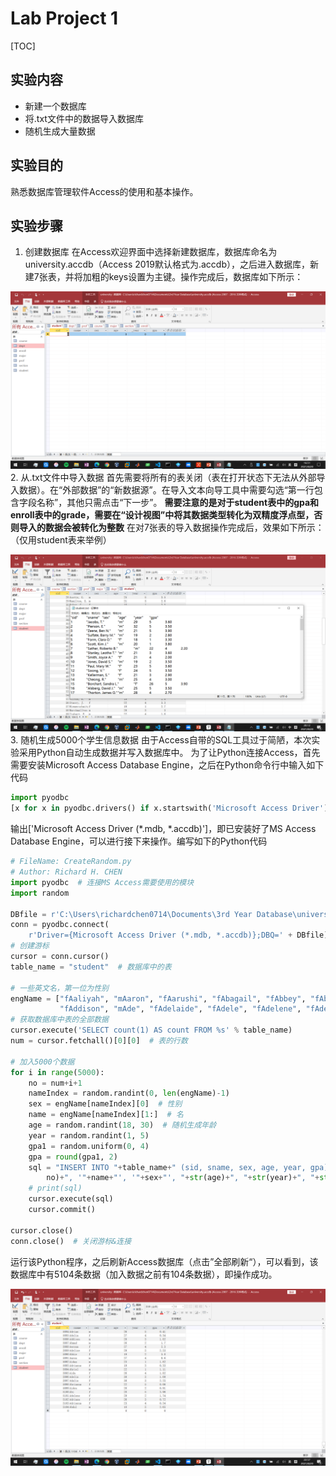 # Lab Project 1

[TOC]
## 实验内容
- 新建一个数据库
- 将.txt文件中的数据导入数据库
- 随机生成大量数据
## 实验目的
熟悉数据库管理软件Access的使用和基本操作。
## 实验步骤
1. 创建数据库
在Access欢迎界面中选择新建数据库，数据库命名为university.accdb（Access 2019默认格式为.accdb），之后进入数据库，新建7张表，并将加粗的keys设置为主键。操作完成后，数据库如下所示：

![1-0](./assets/1-0.png)
2. 从.txt文件中导入数据
    首先需要将所有的表关闭（表在打开状态下无法从外部导入数据）。在“外部数据”的“新数据源”。在导入文本向导工具中需要勾选“第一行包含字段名称”，其他只需点击“下一步”。
    **需要注意的是对于student表中的gpa和enroll表中的grade，需要在“设计视图”中将其数据类型转化为双精度浮点型，否则导入的数据会被转化为整数**
    在对7张表的导入数据操作完成后，效果如下所示：（仅用student表来举例）

![1-1](./assets/1-1.png)
3. 随机生成5000个学生信息数据
    由于Access自带的SQL工具过于简陋，本次实验采用Python自动生成数据并写入数据库中。
    为了让Python连接Access，首先需要安装Microsoft Access Database Engine，之后在Python命令行中输入如下代码

  ```python
  import pyodbc
  [x for x in pyodbc.drivers() if x.startswith('Microsoft Access Driver')]
  ```
输出['Microsoft Access Driver (*.mdb, *.accdb)']，即已安装好了MS Access Database Engine，可以进行接下来操作。编写如下的Python代码

```python
# FileName: CreateRandom.py
# Author: Richard H. CHEN
import pyodbc  # 连接MS Access需要使用的模块
import random

DBfile = r'C:\Users\richardchen0714\Documents\3rd Year Database\university.accdb'  # 数据库文件路径
conn = pyodbc.connect(
    r'Driver={Microsoft Access Driver (*.mdb, *.accdb)};DBQ=' + DBfile)
# 创建游标
cursor = conn.cursor()
table_name = "student"  # 数据库中的表

# 一些英文名，第一位为性别
engName = ["fAaliyah", "mAaron", "fAarushi", "fAbagail", "fAbbey", "fAbbi", "fAbbie", "fAbby", "mAbdul", "mAbdullah", "mAbe", "mAbel", "fAbi", "fAbia", "fAbigail", "mAbraham", "mAbram", "fAbrianna", "mAbriel", "fAbrielle", "fAby", "fAcacia", "mAce", "fAda", "fAdalia", "fAdalyn", "mAdam", "mAdan", "fAddie", "mAddison",
           "fAddison", "mAde", "fAdelaide", "fAdele", "fAdelene", "fAdelia", "fAdelina", "fAdeline", "mAden", "mAdnan", "mAdonis", "fAdreanna", "mAdrian", "fAdriana", "fAdrianna", "fAdrianne", "mAdriel", "fAdrienne", "fAerona", "fAgatha", "fAggie", "fAgnes", "mAhmad", "mAhmed", "fAida", "mAidan", "mAiden", "fAileen", "fAilsa", "fAimee"]
# 获取数据库中表的全部数据
cursor.execute('SELECT count(1) AS count FROM %s' % table_name)
num = cursor.fetchall()[0][0]  # 表的行数

# 加入5000个数据
for i in range(5000):
    no = num+i+1
    nameIndex = random.randint(0, len(engName)-1)
    sex = engName[nameIndex][0]  # 性别
    name = engName[nameIndex][1:]  # 名
    age = random.randint(18, 30)  # 随机生成年龄
    year = random.randint(1, 5)
    gpa1 = random.uniform(0, 4)
    gpa = round(gpa1, 2)
    sql = "INSERT INTO "+table_name+" (sid, sname, sex, age, year, gpa) VALUES ("+str(
        no)+", '"+name+"', '"+sex+"', "+str(age)+", "+str(year)+", "+str(gpa)+");"
    # print(sql)
    cursor.execute(sql)
    cursor.commit()

cursor.close()
conn.close()  # 关闭游标&连接

```

运行该Python程序，之后刷新Access数据库（点击”全部刷新“），可以看到，该数据库中有5104条数据（加入数据之前有104条数据），即操作成功。

![1-2](./assets/1-2.png)
